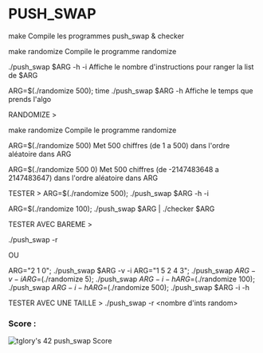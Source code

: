 # PUSH_SWAP

make
Compile les programmes push_swap & checker

make randomize
Compile le programme randomize

./push_swap $ARG -h -i
Affiche le nombre d'instructions pour ranger la list de $ARG

ARG=$(./randomize 500); time ./push_swap $ARG -h
Affiche le temps que prends l'algo

RANDOMIZE >

make randomize
Compile le programme randomize

ARG=$(./randomize 500)
Met 500 chiffres (de 1 a 500) dans l'ordre aléatoire dans ARG

ARG=$(./randomize 500 0)
Met 500 chiffres (de -2147483648 a 2147483647) dans l'ordre aléatoire dans ARG

TESTER >
ARG=$(./randomize 500); ./push_swap $ARG -h -i

ARG=$(./randomize 100); ./push_swap $ARG | ./checker $ARG

TESTER AVEC BAREME >

./push_swap -r

OU

ARG="2 1 0"; ./push_swap $ARG -v -i
ARG="1 5 2 4 3"; ./push_swap $ARG -v -i
ARG=$(./randomize 5); ./push_swap $ARG -i -h
ARG=$(./randomize 100); ./push_swap $ARG -i -h
ARG=$(./randomize 500); ./push_swap $ARG -i -h

TESTER AVEC UNE TAILLE >
./push_swap -r <nombre d'ints random>


### Score :
![tglory's 42 push_swap Score](https://badge42.vercel.app/api/v2/cl1lnya4f000609mhs5b44u13/project/2170987)

